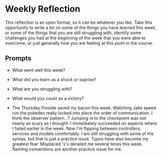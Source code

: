 # Weekly Reflection
This reflection is an open format, so it can be whatever you like. Take this opportunity to write a bit on some of the things you have learned this week, or some of the things that you are still struggling with, identify some challenges you had at the beginning of the week that you were able to overcome, or just generally how you are feeling at this point in the course.

## Prompts
- What went well this week?
- What did you learn as a shock or suprise?
- What are you struggling with?
- What would you count as a victory?

- The Thursday fireside saved my bacon this week.  Watching Jake speed run the pokedex really locked into place the order of communication.  I think the observer pattern...? Jumping in to the checkpoint was not nearly as scary as I thought.  I immediately succeeded on aspects where I failed earlier in the week.  Now I'm flipping between controllers, services and models comfortably.  I am still struggling with some of the syntax, but that is just a practice issue.  Typos have also become my greatest fear.  Misplaced 's's derailed me several times this week.  Naming conventions are another practice issue for me.  